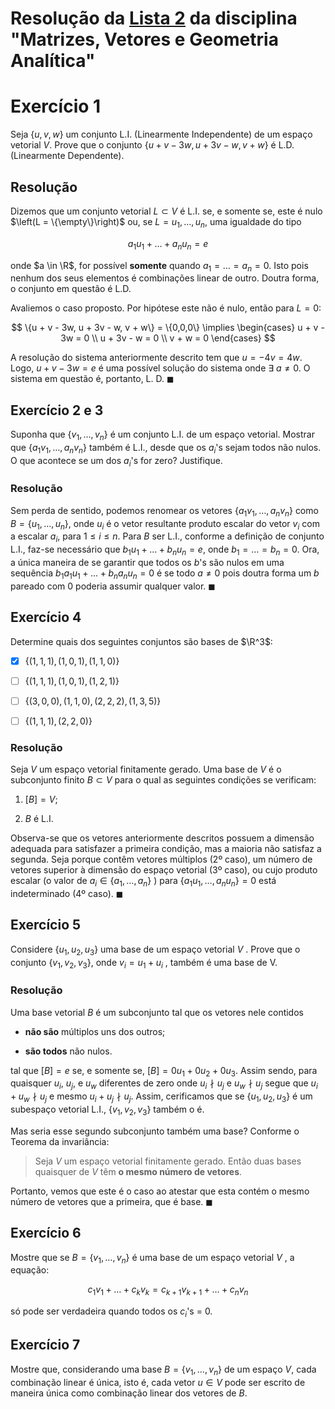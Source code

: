 # Resolução da [Lista 2](https://edisciplinas.usp.br/mod/resource/view.php?id=3889802) da disciplina "Matrizes, Vetores e Geometria Analítica"

# Exercício 1

Seja $\{u, v, w\}$ um conjunto L.I. (Linearmente Independente) de um espaço vetorial $V$. Prove que o conjunto $\{u + v − 3w, u + 3v − w, v + w\}$ é L.D. (Linearmente Dependente).

## Resolução

Dizemos que um conjunto vetorial $L \subset V$ é L.I. se, e somente se, este é nulo $\left(L = \{\empty\}\right)$ ou, se $L = {u_1, \dots, u_n}$, uma igualdade do tipo

$$
a_1u_1 + \dots + a_nu_n = e
$$

onde $a \in \R$, for possível **somente** quando $a_1 = \dots = a_n = 0$. Isto pois nenhum dos seus elementos é combinações linear de outro. Doutra forma, o conjunto em questão é L.D.

Avaliemos o caso proposto. Por hipótese este não é nulo, então para $L = 0$:

$$
\{u + v - 3w, u + 3v - w, v + w\} = \{0,0,0\}
\implies \begin{cases}
u + v - 3w = 0 \\ u + 3v - w = 0 \\ v + w = 0 
\end{cases}
$$

A resolução do sistema anteriormente descrito tem que $u = -4v = 4w$. Logo, $u + v -3w = e$ é uma possível solução do sistema onde $\exists\ a \not = 0$. O sistema em questão é, portanto, L. D. $\blacksquare$

## Exercício 2 e 3

Suponha que $\{v_1, \dots, v_n\}$ é um conjunto L.I. de um espaço vetorial. Mostrar que $\{a_1v_1, \dots , a_nv_n\}$ também é L.I., desde que os $a_i$'s sejam todos não nulos. O que acontece se um dos $a_i$'s for zero? Justifique.

### Resolução

Sem perda de sentido, podemos renomear os vetores $\{a_1v_1, \dots , a_nv_n\}$ como $B = \{u_1, \dots, u_n\}$, onde $u_i$ é o vetor resultante produto escalar do vetor $v_i$ com a escalar $a_i$, para $1 \le i \le n$. Para $B$ ser L.I., conforme a definição de conjunto L.I., faz-se necessário que $b_1u_1 + \dots + b_nu_n = e$, onde $b_1 = \dots = b_n = 0$. Ora, a única maneira de se garantir que todos os $b$'s são nulos em uma sequência $b_1a_1u_1 + \dots + b_na_nu_n = 0$ é se todo $a \not = 0$ pois doutra forma um $b$ pareado com $0$ poderia assumir qualquer valor. $\blacksquare$

## Exercício 4

Determine quais dos seguintes conjuntos são bases de $\R^3$:

- [x] $\{(1, 1, 1),(1, 0, 1),(1, 1, 0)\}$

- [ ] $\{(1, 1, 1),(1, 0, 1),(1, 2, 1)\}$

- [ ] $\{(3, 0, 0),(1, 1, 0),(2, 2, 2),(1, 3, 5)\}$

- [ ] $\{(1, 1, 1),(2, 2, 0)\}$

### Resolução

Seja $V$ um espaço vetorial finitamente gerado. Uma base de $V$ é o subconjunto finito $B \subset V$ para o qual as seguintes condições se verificam:

1. $[B] = V$;

2. $B$ é L.I.

Observa-se que os vetores anteriormente descritos possuem a dimensão adequada para satisfazer a primeira condição, mas a maioria não satisfaz a segunda. Seja porque contêm vetores múltiplos (2º caso), um número de vetores superior à dimensão do espaço vetorial (3º caso), ou cujo produto escalar (o valor de $a_i \in \{a_1, \dots, a_n\}$ ) para $\{a_1u_1, \dots, a_nu_n\} = 0$ está indeterminado (4º caso). $\blacksquare$

## Exercício 5

Considere $\{u_1, u_2, u_3\}$ uma base de um espaço vetorial $V$ . Prove que o conjunto $\{v_1 , v_2 , v_3 \}$, onde $v_i = u_1 + u_i$ , também é uma base de V.

### Resolução

Uma base vetorial $B$ é um subconjunto tal que os vetores nele contidos

- **não são** múltiplos uns dos outros;

- **são todos** não nulos.

tal que $[B] = e$ se, e somente se, $[B] = 0u_1 + 0u_2 + 0u_3$. Assim sendo, para quaisquer $u_i$, $u_j$, e $u_w$ diferentes de zero onde $u_i \nmid u_j$ e $u_w \nmid u_j$ segue que $u_i + u_w \nmid u_j$ e mesmo $u_i + u_j \nmid u_j$. Assim, cerificamos que se $\{u_1, u_2, u_3\}$ é um subespaço vetorial L.I., $\{v_1 , v_2 , v_3\}$ também o é.

Mas seria esse segundo subconjunto também uma base? Conforme o Teorema da invariância:

> Seja $V$ um espaço vetorial finitamente gerado. Então duas bases quaisquer de $V$ têm **o mesmo número de vetores**.

Portanto, vemos que este é o caso ao atestar que esta contém o mesmo número de vetores que a primeira, que é base. $\blacksquare$

## Exercício 6

Mostre que se $B = \{v_1 , \dots , v_n\}$ é uma base de um espaço vetorial $V$ , a
equação:

$$
c_1v_1 + \dots + c_kv_k = c_{k + 1}v_{k + 1} + \dots + c_n v_n
$$

só pode ser verdadeira quando todos os $c_i$'s = 0.

## Exercício 7

Mostre que, considerando uma base $B = \{v_1 , \dots , v_n\}$ de um espaço $V$, cada combinação linear é única, isto é, cada vetor $u \in V$ pode ser escrito de maneira única como combinação linear dos vetores de $B$.
